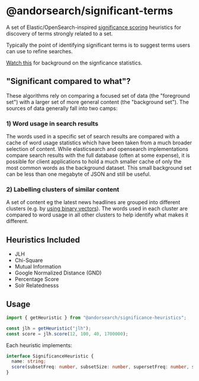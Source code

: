 
# @andorsearch/significant-terms

A set of Elastic/OpenSearch-inspired [significance scoring](https://www.elastic.co/docs/reference/aggregations/search-aggregations-bucket-significantterms-aggregation) heuristics for discovery of terms strongly related to a set.

Typically the point of identifying significant terms is to suggest terms users can use to refine searches.


[Watch this](https://www.youtube.com/watch?v=azP15yvbOBA) for background on the signficance statistics.


## "Significant compared to what"?

These algorithms rely on comparing a focused set of data (the "foreground set") with a larger set of more general content (the "background set").
The sources of data generally fall into two camps:
### 1) Word usage in search results

The words used in a specific set of search results are compared with a cache of word usage statistics which have 
been taken from a much broader selection of content. While elasticsearch and opensearch implementations compare
search results with the full database (often at some expense), it is possible for client applications to hold a much smaller 
cache of only the most common words as the background dataset. This small background set can be less than one megabyte of JSON and still be useful.

### 2) Labelling clusters of similar content

A set of content eg the latest news headlines are grouped into different clusters (e.g. by [using binary vectors](https://qry.codes)).
The words used in each cluster are compared to word usage in all other clusters to help identify what makes it different.



## Heuristics Included

- JLH
- Chi-Square
- Mutual Information
- Google Normalized Distance (GND)
- Percentage Score
- Solr Relatednesss


## Usage

```ts
import { getHeuristic } from "@andorsearch/significance-heuristics";

const jlh = getHeuristic("jlh");
const score = jlh.score(12, 100, 40, 1700000);
```

Each heuristic implements:

```ts
interface SignificanceHeuristic {
  name: string;
  score(subsetFreq: number, subsetSize: number, supersetFreq: number, supersetSize: number): number;
}
```
